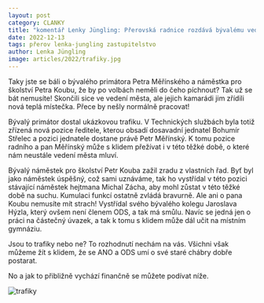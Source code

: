 ```yaml
---
layout: post
category: CLANKY
title: "komentář Lenky Jüngling: Přerovská radnice rozdává bývalému vedení politické trafiky"
date: 2022-12-13
tags: přerov lenka-jungling zastupitelstvo
author: Lenka Jüngling
image: articles/2022/trafiky.jpg
---
```

Taky jste se báli o bývalého primátora Petra Měřínského a náměstka pro školství Petra Koubu, že by po volbách neměli do čeho píchnout? Tak už se bát nemusíte! Skončili sice ve vedení města, ale jejich kamarádi jim zřídili nová teplá místečka. Přece by nešly normálně pracovat!

Bývalý primátor dostal ukázkovou trafiku. V Technických službách byla totiž zřízená nová pozice ředitele, kterou obsadí dosavadní jednatel Bohumír Střelec a pozici jednatele dostane právě Petr Měřínský. K tomu pozice radního a pan Měřínský může s klidem přežívat i v této těžké době, o které nám neustále vedení města mluví.

Bývalý náměstek pro školství Petr Kouba zažil zradu z vlastních řad. Byť byl jako náměstek úspěšný, což sami uznáváme, tak ho vystřídal v této pozici stávající náměstek hejtmana Michal Zácha, aby mohl zůstat v této těžké době na suchu. Kumulaci funkcí ostatně zvládá bravurně. Ale ani o pana Koubu nemusíte mít strach! Vystřídal svého bývalého kolegu Jaroslava Hýzla, který ovšem není členem ODS, a tak má smůlu. Navíc se jedná jen o práci na částečný úvazek, a tak k tomu s klidem může dál učit na místním gymnáziu.

Jsou to trafiky nebo ne? To rozhodnutí nechám na vás. Všichni však můžeme žít s klidem, že se ANO a ODS umí o své staré chábry dobře postarat.

No a jak to přibližně vychází finančně se můžete podívat níže.

![trafiky](https://a.pirati.cz/prerov/img/articles/2022/prerov_trafiky.png)
